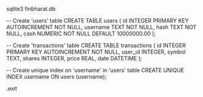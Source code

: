 sqlite3 finbharat.db

-- Create 'users' table
CREATE TABLE users (
    id INTEGER PRIMARY KEY AUTOINCREMENT NOT NULL,
    username TEXT NOT NULL,
    hash TEXT NOT NULL,
    cash NUMERIC NOT NULL DEFAULT 10000000.00
);

-- Create 'transactions' table
CREATE TABLE transactions (
    id INTEGER PRIMARY KEY AUTOINCREMENT NOT NULL,
    user_id INTEGER,
    symbol TEXT,
    shares INTEGER,
    price REAL,
    date DATETIME
);

-- Create unique index on 'username' in 'users' table
CREATE UNIQUE INDEX username ON users (username);

.exit